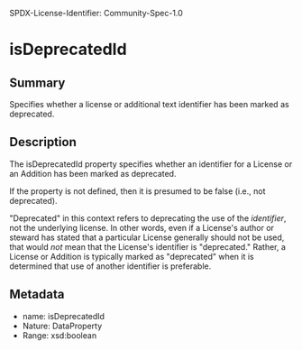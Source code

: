 SPDX-License-Identifier: Community-Spec-1.0

# isDeprecatedId

## Summary

Specifies whether a license or additional text identifier has been marked as deprecated.

## Description

The isDeprecatedId property specifies whether an identifier
for a License or an Addition has been marked as deprecated.

If the property is not defined, then it is presumed to be false (i.e., not deprecated).

"Deprecated" in this context refers to deprecating the use of the
_identifier_, not the underlying license. In other words, even if a License's
author or steward has stated that a particular License generally should not be
used, that would _not_ mean that the License's identifier is "deprecated."
Rather, a License or Addition is typically marked as "deprecated"
when it is determined that use of another identifier is preferable.

## Metadata

- name: isDeprecatedId
- Nature: DataProperty
- Range: xsd:boolean
